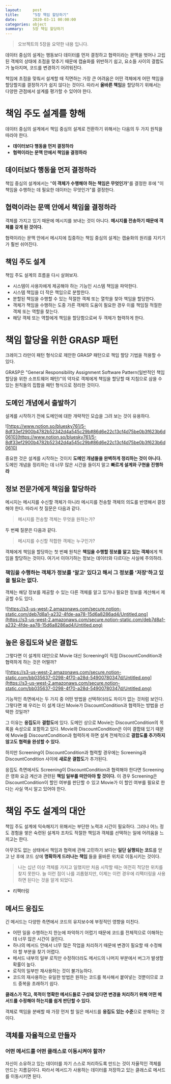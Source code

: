 ```yaml
---
layout:     post
title:      "5장 책임 할당하기"
date:       2020-03-11 00:00:00
categories: object
summary:    5장 책임 할당하기
---
```


> 오브젝트의 5장을 요약한 내용 입니다.

데이터 중심의 설계는 행동보다 데이터를 먼저 결정하고 협력이라는 문맥을 벗어나 고립된 객체의 상태에 초점을 맞추기 때문에 캡슐화를 위반하기 쉽고, 요소들 사이의 결합도가 높아지며, 코드를 변경하기 어려워진다. 

책임에 초점을 맞춰서 설계할 때 직면하는 가장 큰 어려움은 어떤 객체에게 어떤 책임을 할당할지를 결정하기가 쉽지 않다는 것이다. 따라서 **올바른 책임**을 할당하기 위해서는 다양한 관점에서 설계를 평가할 수 있어야 한다. 

# 책임 주도 설계를 향해

데이터 중심의 설계에서 책임 중심의 설계로 전환하기 위해서는 다음의 두 가지 원칙을 따라야 한다. 

- **데이터보다 행동을 먼저 결정하라**
- **협력이라는 문맥 안에서 책임을 결정하라**

## 데이터보다 행동을 먼저 결정하라

책임 중심의 설계에서는 "**이 객체가 수행해야 하는 책임은 무엇인가**"를 결정한 후에 "이 책임을 수행하는 데 필요한 데이터는 무엇인가"를 결정한다. 

## 협력이라는 문맥 안에서 책임을 결정하라

객체를 가지고 있기 때문에 메시지를 보내는 것이 아니다. **메시지를 전송하기 때문에 객체를 갖게 된 것이다.** 

협력이라는 문맥 안에서 메시지에 집중하는 책임 중심의 설계는 캡슐화의 원리를 지키기가 훨씬 쉬어진다. 

## 책임 주도 설계

책임 주도 설계의 흐름을 다시 살펴보자. 

- 시스템이 사용자에게 제공해야 하는 기능인 시스템 책임을 파악한다.
- 시스템 책임을 더 작은 책임으로 분할한다.
- 분할된 책임을 수행할 수 있는 적절한 객체 또는 열학을 찾아 책임을 할당한다.
- 객체가 책임을 수행하는 도중 가른 객체의 도움이 필요한 경우 이를 책임질 적절한 객체 또는 역할을 찾는다.
- 해당 객체 또는 역할에게 책임을 할당함으로써 두 객체가 협력하게 한다.

# 책임 할당을 위한 GRASP 패턴

크레이그 라만이 패턴 형식으로 제안한 GRASP 패턴으로 책임 할당 기법을 적용할 수 있다. 

GRASP은 "General Responsibility Assignment Software Pattern(일반적인 책임 할당을 위한 소프트웨어 패턴)"의 약자로 객체에게 책임을 할당할 때 지침으로 삼을 수 있는 원칙들의 집합을 패턴 형식으로 정리한 것이다. 

## 도메인 개념에서 출발하기

설계를 시작하기 전에 도메인에 대한 개략적인 모습을 그려 보는 것이 유용하다.

![https://www.notion.so/bluesky761/5-8df33ef2900b4782b52342d4a545c29b#86d6e22c13cf4d75be0b3f623b6d0610](https://www.notion.so/bluesky761/5-8df33ef2900b4782b52342d4a545c29b#86d6e22c13cf4d75be0b3f623b6d0610)

중요한 것은 설계를 시작하는 것이지 **도메인 개념들을 완벽하게 정리하는 것이 아니다.** 도메인 개념을 정리하는 데 너무 많은 시간을 들이지 말고 **빠르게 설계와 구현을 진행하라**

## 정보 전문가에게 책임을 할당하라

메시지는 메시지를 수신할 객체가 아니라 메시지를 전송할 객체의 의도를 반영해서 결정해야 한다. 따라서 첫 질문은 다음과 같다. 

> 메시지를 전송할 객체는 무엇을 원하는가?

두 번째 질문은 다음과 같다. 

> 메시지를 수신할 적합한 객체는 누구인가?

객체에게 책임을 할당하는 첫 번째 원칙은 **책임을 수행할 정보를 알고 있는 객체**에게 책임을 할당하는 것이다. 여기서 이야기하는 정보는 데이터와 다르다는 사실에 주의하라. 

### 책임을 수행하는 객체가 정보를 '알고' 있다고 해서 그 정보를 '저장'하고 있을 필요는 없다.

객체는 해당 정보를 제공할 수 있는 다른 객체를 알고 있거나 필요한 정보를 계산해서 제공할 수도 있다. 

![https://s3-us-west-2.amazonaws.com/secure.notion-static.com/deb7d8a1-a232-4fde-aa78-15d6a8286ad4/Untitled.png](https://s3-us-west-2.amazonaws.com/secure.notion-static.com/deb7d8a1-a232-4fde-aa78-15d6a8286ad4/Untitled.png)

## 높은 응집도와 낮은 결합도

그렇다면 이 설계의 대안으로 Movie 대신 Screening이 직접 DiscountCondition과 협력하게 하는 것은 어떨까?

![https://s3-us-west-2.amazonaws.com/secure.notion-static.com/bb035637-0298-4f70-a28d-54900780347d/Untitled.png](https://s3-us-west-2.amazonaws.com/secure.notion-static.com/bb035637-0298-4f70-a28d-54900780347d/Untitled.png)

기능적인 측면에서는 두 가지 중 어떤 방법을 선택하더라도 차이가 없는 것처럼 보인다. 그렇다면 왜 우리는 이 설계 대신 Movie가 DiscountCondition과 협력하는 방법을 선택한 것일까?

그 이유는 **응집도**와 **결합도**에 있다. 도메인 상으로 Movie는 DiscountCondition의 목록을 속성으로 포함하고 있다. Movie와 DiscountCondition은 이미 결합돼 있기 때문에 Movie를 DiscountCondition과 협력하게 하면 설계 전체적으로 **결합도를 추가하지 않고도 협력을 완성할 수 있다.** 

하지만 Screening이 DiscountCondition과 협력할 경우에는 Screening과 DiscountCondition 사이에 **새로운 결합도**가 추가된다. 

응집도 측면에서도 Screening이 DiscountCondition과 협력해야 한다면 Screening은 영화 요금 계산과 관련된 **책임 일부를 떠안아야 할 것이다.** 이 경우 Screening은 DiscountCondition이 할인 여부를 판단할 수 있고 Movie가 이 할인 여부를 필요로 한다는 사실 역시 알고 있어야 한다. 

# 책임 주도 설계의 대안

책임 주도 설계에 익숙해지기 위해서는 부단한 노력과 시간이 필요하다. 그러나 어느 정도 경험을 쌓은 숙련된 설계자 조차도 적절한 책임과 객체를 선택하는 일에 어려움을 느끼고는 한다. 

아무것도 없는 상태에서 책임과 협력에 관해 고민하기 보다는 **일단 실행되는 코드**를 얻고 난 후에 코드 상에 **명확하게 드러나는 책임** 들을 올바른 위치로 이동시키는 것이다. 

> 나는 십년 이상 객체를 가지고 일했지만 처음 시작할 때는 여전히 적당한 위치를 찾지 못한다. 늘 이런 점이 나를 괴롭혔지만, 이제는 이런 경우에 리팩터링을 사용하면 된다는 것을 알게 되었다.  
- 리팩터링

## 메서드 응집도

긴 메서드는 다양한 측면에서 코드의 유지보수에 부정적인 영향을 미친다. 

- 어떤 일을 수행하는지 한눈에 파악하기 어렵기 때문에 코드를 전체적으로 이해하는 데 너무 많은 시간이 걸린다.
- 하나의 메서드 안에서 너무 많은 작업을 처리하기 때문에 변경이 필요할 때 수정해야 할 부분을 찾기 어렵다.
- 메서드 내부의 일부 로직만 수정하더라도 메서드의 나머지 부분에서 버그가 발생할 확률이 높다.
- 로직의 일부만 재사용하는 것이 불가능하다.
- 코드의 재사용하는 유일한 방법은 원하는 코드를 복사해서 붙여넣는 것뿐이므로 코드 중복을 초래하기 쉽다.

**클래스가 작고, 목적이 명확한 메서드들로 구성돼 있다면 변경을 처리하기 위해 어떤 메서드를 수정해야 하는지를 쉽게 판단할 수 있다.** 

객체로 책임을 분배할 때 가장 먼저 할 일은 메서드를 **응집도 있는 수준**으로 분해하는 것이다. 

## 객체를 자율적으로 만들자

### 어떤 메서드를 어떤 클래스로 이동시켜야 할까?

자신이 소유하고 있는 데이터를 자기 스스로 처리하도록 만드는 것이 자율적인 객체를 만드는 지름길이다. 따라서 메서드가 사용하는 데이터를 저장하고 있는 클래스로 메서드를 이동시키면 된다.